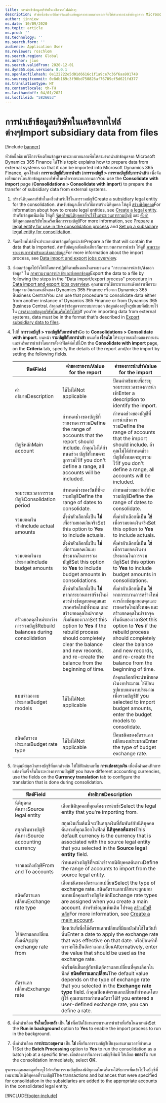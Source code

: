 ```yaml
---
title: การนำเข้าข้อมูลบริษัทในเครือจากไฟล์ต่างๆ
description: หัวข้อนี้อธิบายวิธีการจัดเตรียมข้อมูลจากระบบภายนอกเพื่อให้สามารถนําเข้าข้อมูลจาก Microsoft Dynamics 365 Finance ได้
author: jinniew
ms.date: 10/09/2020
ms.topic: article
ms.prod: ''
ms.technology: ''
ms.search.form: ''
audience: Application User
ms.reviewer: roschlom
ms.search.region: Global
ms.author: jiwo
ms.search.validFrom: 2020-12-01
ms.dyn365.ops.version: 8.0.1
ms.openlocfilehash: 0e122222e5d01d6616c1f1a9ce7c36f6aa901749
ms.sourcegitcommit: 0e8db169c3f90bd750826af76709ef5d621fd377
ms.translationtype: HT
ms.contentlocale: th-TH
ms.lasthandoff: 04/01/2021
ms.locfileid: "5826653"
---
```

# <a name="import-subsidiary-data-from-files"></a><span data-ttu-id="ac343-103">การนำเข้าข้อมูลบริษัทในเครือจากไฟล์ต่างๆ</span><span class="sxs-lookup"><span data-stu-id="ac343-103">Import subsidiary data from files</span></span>

[!include [banner](../includes/banner.md)]

<span data-ttu-id="ac343-104">หัวข้อนี้อธิบายวิธีการจัดเตรียมข้อมูลจากระบบภายนอกเพื่อให้สามารถนําเข้าข้อมูลจาก Microsoft Dynamics 365 Finance ได้</span><span class="sxs-lookup"><span data-stu-id="ac343-104">This topic explains how to prepare data from external systems so that it can be imported into Microsoft Dynamics 365 Finance.</span></span> <span data-ttu-id="ac343-105">คุณใช้หน้า **การรวมบัญชีกับการนําเข้า** (**การรวมบัญชี \> การรวมบัญชีกับการนําเข้า**) เพื่อจัดเตรียมการโอนย้ายข้อมูลของบริษัทในเครือจากระบบภายนอก</span><span class="sxs-lookup"><span data-stu-id="ac343-105">You use the **Consolidate with import** page (**Consolidations \> Consolidate with import**) to prepare the transfer of subsidiary data from external systems.</span></span>

1. <span data-ttu-id="ac343-106">สร้างนิติบุคคลบริษัทในเครือสำหรับใช้ในการรวมบัญชี</span><span class="sxs-lookup"><span data-stu-id="ac343-106">Create a subsidiary legal entity for the consolidation.</span></span> <span data-ttu-id="ac343-107">สำหรับข้อมูลเกี่ยวกับวิธีการสร้างนิติบุคคล ให้ดูที่ [สร้างนิติบุคคล](../../fin-ops-core/fin-ops/organization-administration/tasks/create-legal-entity.md)</span><span class="sxs-lookup"><span data-stu-id="ac343-107">For information about how to create legal entities, see [Create a legal entity](../../fin-ops-core/fin-ops/organization-administration/tasks/create-legal-entity.md).</span></span> <span data-ttu-id="ac343-108">สำหรับข้อมูลเพิ่มเติม ให้ดูที่ [จัดเตรียมนิติบุคคลที่จะใช้ในกระบวนการรวมบัญชี](prepare-company-for-consolidation.md) และ [ตั้งค่านิติบุคคลของบริษัทในเครือเพื่อการรวมบัญชี](set-up-subsidiary-company-for-consolidation.md)</span><span class="sxs-lookup"><span data-stu-id="ac343-108">For more information, see [Prepare a legal entity for use in the consolidation process](prepare-company-for-consolidation.md) and [Set up a subsidiary legal entity for consolidation](set-up-subsidiary-company-for-consolidation.md).</span></span>

2. <span data-ttu-id="ac343-109">จัดเตรียมไฟล์ที่จะประกอบด้วยข้อมูลที่ถูกนําเข้า</span><span class="sxs-lookup"><span data-stu-id="ac343-109">Prepare a file that will contain the data that is imported.</span></span> <span data-ttu-id="ac343-110">สำหรับข้อมูลเพิ่มเติมเกี่ยวกับกระบวนการการนำเข้า ให้ดูที่ [ภาพรวมของงานการนำเข้าและส่งออกข้อมูล](../../fin-ops-core/dev-itpro/data-entities/data-import-export-job.md)</span><span class="sxs-lookup"><span data-stu-id="ac343-110">For more information about the import process, see [Data import and export jobs overview](../../fin-ops-core/dev-itpro/data-entities/data-import-export-job.md).</span></span>
3. <span data-ttu-id="ac343-111">ส่งออกข้อมูลไปยังไฟล์โดยการปฏิบัติตามขั้นตอนในกระบวนงาน "กระบวนการนําเข้า/ส่งออกข้อมูล" ใน [ภาพรวมงานการนําเข้าและส่งออกข้อมูล](../../fin-ops-core/dev-itpro/data-entities/data-import-export-job.md)</span><span class="sxs-lookup"><span data-stu-id="ac343-111">Export the data to a file by following the steps in the "Data import/export process" procedure in [Data import and export jobs overview](../../fin-ops-core/dev-itpro/data-entities/data-import-export-job.md).</span></span> <span data-ttu-id="ac343-112">คุณสามารถใช้กระบวนงานดังกล่าวเพื่อรวมข้อมูลจากอินสแตนซ์อื่นของ Dynamics 365 Finance หรือจาก Dynamics 365 Business Central</span><span class="sxs-lookup"><span data-stu-id="ac343-112">You can use that procedure to consolidate data either from another instance of Dynamics 365 Finance or from Dynamics 365 Business Central.</span></span> <span data-ttu-id="ac343-113">ถ้าคุณนําเข้าข้อมูลจากระบบภายนอก ข้อมูลต้องอยู่ในรูปแบบที่อธิบายไว้ใน [การส่งออกข้อมูลบริษัทในเครือไปยังไฟล์](export-subsidiary-data-to-file.md)</span><span class="sxs-lookup"><span data-stu-id="ac343-113">If you're importing data from external systems, data must be in the format that's described in [Export subsidiary data to files](export-subsidiary-data-to-file.md).</span></span>
4. <span data-ttu-id="ac343-114">ไปที่ **การรวมบัญชี \> รวมบัญชีกับการนำเข้า**</span><span class="sxs-lookup"><span data-stu-id="ac343-114">Go to **Consolidations \> Consolidate with import**.</span></span> <span data-ttu-id="ac343-115">บนหน้า **รวมบัญชีกับการนำเข้า** บนแท็บ **เงื่อนไข** ให้ระบุรายละเอียดของรายงานและ/หรือการนำเข้าโดยการตั้งค่าฟิลด์ต่อไปนี้</span><span class="sxs-lookup"><span data-stu-id="ac343-115">On the **Consolidate with import** page, on the **Criteria** tab, specify the details of the report and/or the import by setting the following fields.</span></span>

    | <span data-ttu-id="ac343-116">ฟิลด์</span><span class="sxs-lookup"><span data-stu-id="ac343-116">Field</span></span>                                 | <span data-ttu-id="ac343-117">ค่าของรายงาน</span><span class="sxs-lookup"><span data-stu-id="ac343-117">Value for the report</span></span> | <span data-ttu-id="ac343-118">ค่าของการนำเข้า</span><span class="sxs-lookup"><span data-stu-id="ac343-118">Value for the import</span></span> |
    |---------------------------------------|----------------------|----------------------|
    | <span data-ttu-id="ac343-119">คำอธิบาย</span><span class="sxs-lookup"><span data-stu-id="ac343-119">Description</span></span>                           | <span data-ttu-id="ac343-120">ใช้ไม่ได้</span><span class="sxs-lookup"><span data-stu-id="ac343-120">Not applicable</span></span> | <span data-ttu-id="ac343-121">ป้อนคำอธิบายเพื่อระบุรอบระยะเวลาของการนำเข้า</span><span class="sxs-lookup"><span data-stu-id="ac343-121">Enter a description to identify the import.</span></span> |
    | <span data-ttu-id="ac343-122">บัญชีหลัก</span><span class="sxs-lookup"><span data-stu-id="ac343-122">Main account</span></span>                          | <span data-ttu-id="ac343-123">กําหนดช่วงของบัญชีที่รายงานควรรวม</span><span class="sxs-lookup"><span data-stu-id="ac343-123">Define the range of accounts that the report should include.</span></span> <span data-ttu-id="ac343-124">ถ้าคุณไม่ได้กําหนดช่วง บัญชีทั้งหมดจะถูกรวมไว้</span><span class="sxs-lookup"><span data-stu-id="ac343-124">If you don't define a range, all accounts will be included.</span></span> | <span data-ttu-id="ac343-125">กําหนดช่วงของบัญชีที่การนำเข้าควรรวม</span><span class="sxs-lookup"><span data-stu-id="ac343-125">Define the range of accounts that the import should include.</span></span> <span data-ttu-id="ac343-126">ถ้าคุณไม่ได้กําหนดช่วง บัญชีทั้งหมดจะถูกรวมไว้</span><span class="sxs-lookup"><span data-stu-id="ac343-126">If you don't define a range, all accounts will be included.</span></span> |
    | <span data-ttu-id="ac343-127">รอบระยะเวลาการรวมบัญชี</span><span class="sxs-lookup"><span data-stu-id="ac343-127">Consolidation period</span></span>                  | <span data-ttu-id="ac343-128">กําหนดช่วงของวันที่ที่จะรวมบัญชี</span><span class="sxs-lookup"><span data-stu-id="ac343-128">Define the range of dates to consolidate.</span></span> | <span data-ttu-id="ac343-129">กําหนดช่วงของวันที่ที่จะรวมบัญชี</span><span class="sxs-lookup"><span data-stu-id="ac343-129">Define the range of dates to consolidate.</span></span> |
    | <span data-ttu-id="ac343-130">รวมยอดเงินจริง</span><span class="sxs-lookup"><span data-stu-id="ac343-130">Include actual amounts</span></span>                | <span data-ttu-id="ac343-131">ตั้งค่าตัวเลือกนี้เป็น **ใช่** เพื่อรวมยอดเงินจริง</span><span class="sxs-lookup"><span data-stu-id="ac343-131">Set this option to **Yes** to include actuals.</span></span> | <span data-ttu-id="ac343-132">ตั้งค่าตัวเลือกนี้เป็น **ใช่** เพื่อรวมยอดเงินจริง</span><span class="sxs-lookup"><span data-stu-id="ac343-132">Set this option to **Yes** to include actuals.</span></span> |
    | <span data-ttu-id="ac343-133">รวมยอดเงินงบประมาณ</span><span class="sxs-lookup"><span data-stu-id="ac343-133">Include budget amounts</span></span>                | <span data-ttu-id="ac343-134">ตั้งค่าตัวเลือกนี้เป็น **ใช่** เพื่อรวมยอดเงินงบประมาณในการรวมบัญชี</span><span class="sxs-lookup"><span data-stu-id="ac343-134">Set this option to **Yes** to include budget amounts in consolidations.</span></span> | <span data-ttu-id="ac343-135">ตั้งค่าตัวเลือกนี้เป็น **ใช่** เพื่อรวมยอดเงินงบประมาณในการรวมบัญชี</span><span class="sxs-lookup"><span data-stu-id="ac343-135">Set this option to **Yes** to include budget amounts in consolidations.</span></span> |
    | <span data-ttu-id="ac343-136">สร้างยอดดุลใหม่ระหว่างการรวมบัญชี</span><span class="sxs-lookup"><span data-stu-id="ac343-136">Rebuild balances during consolidation</span></span> | <span data-ttu-id="ac343-137">ตั้งค่าตัวเลือกนี้เป็น **ใช่** หากกระบวนการสร้างใหม่ควรล้างข้อมูลยอดดุลและเรกคอร์ดใหม่ทั้งหมด และสร้างยอดดุลใหม่จากจุดเริ่มต้นของเวลา</span><span class="sxs-lookup"><span data-stu-id="ac343-137">Set this option to **Yes** if the rebuild process should completely clear the balance and new records, and re-create the balance from the beginning of time.</span></span> | <span data-ttu-id="ac343-138">ตั้งค่าตัวเลือกนี้เป็น **ใช่** หากกระบวนการสร้างใหม่ควรล้างข้อมูลยอดดุลและเรกคอร์ดใหม่ทั้งหมด และสร้างยอดดุลใหม่จากจุดเริ่มต้นของเวลา</span><span class="sxs-lookup"><span data-stu-id="ac343-138">Set this option to **Yes** if the rebuild process should completely clear the balance and new records, and re-create the balance from the beginning of time.</span></span> |
    | <span data-ttu-id="ac343-139">แบบจำลองงบประมาณ</span><span class="sxs-lookup"><span data-stu-id="ac343-139">Budget models</span></span>                         | <span data-ttu-id="ac343-140">ใช้ไม่ได้</span><span class="sxs-lookup"><span data-stu-id="ac343-140">Not applicable</span></span> | <span data-ttu-id="ac343-141">ถ้าคุณเลือกที่จะนําเข้ายอดเงินงบประมาณ ให้ป้อนรูปแบบแผนงบประมาณเพื่อรวมบัญชี</span><span class="sxs-lookup"><span data-stu-id="ac343-141">If you selected to import budget amounts, enter the budget models to consolidate.</span></span> |
    | <span data-ttu-id="ac343-142">ชนิดอัตรางบประมาณ</span><span class="sxs-lookup"><span data-stu-id="ac343-142">Budget rate type</span></span>                      | <span data-ttu-id="ac343-143">ใช้ไม่ได้</span><span class="sxs-lookup"><span data-stu-id="ac343-143">Not applicable</span></span> | <span data-ttu-id="ac343-144">ป้อนชนิดของอัตราแลกเปลี่ยนงบประมาณ</span><span class="sxs-lookup"><span data-stu-id="ac343-144">Enter the type of budget exchange rate.</span></span> |

6. <span data-ttu-id="ac343-145">ถ้าคุณมีสกุลเงินทางบัญชีที่แตกต่างกัน ให้ใช้ฟิลด์บนแท็บ **การแปลงสกุลเงิน** เพื่อตั้งค่าคอนฟิกการแปลงที่เสร็จสิ้นในระหว่างการรวมบัญชี</span><span class="sxs-lookup"><span data-stu-id="ac343-145">If you have different accounting currencies, use the fields on the **Currency translation** tab to configure the translation that is done during consolidation.</span></span>

    | <span data-ttu-id="ac343-146">ฟิลด์</span><span class="sxs-lookup"><span data-stu-id="ac343-146">Field</span></span>                      | <span data-ttu-id="ac343-147">คำอธิบาย</span><span class="sxs-lookup"><span data-stu-id="ac343-147">Description</span></span> |
    |----------------------------|-------------|
    | <span data-ttu-id="ac343-148">นิติบุคคลต้นทาง</span><span class="sxs-lookup"><span data-stu-id="ac343-148">Source legal entity</span></span>        | <span data-ttu-id="ac343-149">เลือกนิติบุคคลที่คุณต้องการนําเข้า</span><span class="sxs-lookup"><span data-stu-id="ac343-149">Select the legal entity that you're importing from.</span></span> |
    | <span data-ttu-id="ac343-150">สกุลเงินทางบัญชีต้นทาง</span><span class="sxs-lookup"><span data-stu-id="ac343-150">Source accounting currency</span></span> | <span data-ttu-id="ac343-151">สกุลเงินเริ่มต้นนี้จะเป็นสกุลเงินที่สัมพันธ์กับนิติบุคคลต้นทางที่คุณเลือกในฟิลด์ **นิติบุคคลต้นทาง**</span><span class="sxs-lookup"><span data-stu-id="ac343-151">This default currency is the currency that is associated with the source legal entity that you selected in the **Source legal entity** field.</span></span> |
    | <span data-ttu-id="ac343-152">จากและถึงบัญชี</span><span class="sxs-lookup"><span data-stu-id="ac343-152">From and To accounts</span></span>       | <span data-ttu-id="ac343-153">กําหนดช่วงบัญชีที่จะนําเข้าจากนิติบุคคลต้นทาง</span><span class="sxs-lookup"><span data-stu-id="ac343-153">Define the range of accounts to import from the source legal entity.</span></span> |
    | <span data-ttu-id="ac343-154">ชนิดอัตราแลกเปลี่ยน</span><span class="sxs-lookup"><span data-stu-id="ac343-154">Exchange rate type</span></span>         | <span data-ttu-id="ac343-155">เลือกชนิดของอัตราแลกเปลี่ยน</span><span class="sxs-lookup"><span data-stu-id="ac343-155">Select the type of exchange rate.</span></span> <span data-ttu-id="ac343-156">ชนิดอัตราแลกเปลี่ยนจะถูกมอบหมายเมื่อคุณสร้างบัญชีหลัก</span><span class="sxs-lookup"><span data-stu-id="ac343-156">Exchange rate types are assigned when you create a main account.</span></span> <span data-ttu-id="ac343-157">สำหรับข้อมูลเพิ่มเติม โปรดดู [สร้างบัญชีหลัก](tasks/create-main-account.md)</span><span class="sxs-lookup"><span data-stu-id="ac343-157">For more information, see [Create a main account](tasks/create-main-account.md).</span></span> |
    | <span data-ttu-id="ac343-158">ใช้อัตราแลกเปลี่ยนตั้งแต่</span><span class="sxs-lookup"><span data-stu-id="ac343-158">Apply exchange rate from</span></span>   | <span data-ttu-id="ac343-159">ป้อนวันที่เพื่อใช้อัตราแลกเปลี่ยนที่มีผลบังคับใช้ในวันที่นั้น</span><span class="sxs-lookup"><span data-stu-id="ac343-159">Enter a date to apply the exchange rate that was effective on that date.</span></span> <span data-ttu-id="ac343-160">หรือป้อนค่าที่ควรจะใช้เป็นอัตราแลกเปลี่ยน</span><span class="sxs-lookup"><span data-stu-id="ac343-160">Alternatively, enter the value that should be used as the exchange rate.</span></span> |
    | <span data-ttu-id="ac343-161">อัตราแลกเปลี่ยน</span><span class="sxs-lookup"><span data-stu-id="ac343-161">Exchange rate</span></span>              | <span data-ttu-id="ac343-162">ค่าเริ่มต้นขึ้นอยู่กับชนิดอัตราแลกเปลี่ยนที่คุณเลือกในฟิลด์ **ชนิดอัตราแลกเปลี่ยน**</span><span class="sxs-lookup"><span data-stu-id="ac343-162">The default value depends on the type of exchange rate that you selected in the **Exchange rate type** field.</span></span> <span data-ttu-id="ac343-163">ถ้าคุณป้อนอัตราแลกเปลี่ยนที่กําหนดโดยผู้ใช้ คุณสามารถกําหนดอัตราได้</span><span class="sxs-lookup"><span data-stu-id="ac343-163">If you entered a user-defined exchange rate, you can define a rate.</span></span> |

7. <span data-ttu-id="ac343-164">ตั้งค่าตัวเลือก **รันในเบื้องหลัง** เป็น **ใช่** เพื่อเปิดใช้งานกระบวนการนําเข้าเพื่อรันในฉากหลัง</span><span class="sxs-lookup"><span data-stu-id="ac343-164">Set the **Run in background** option to **Yes** to enable the import process to run in the background.</span></span>
8. <span data-ttu-id="ac343-165">ตั้งค่าตัวเลือก **การประมวลชุดงาน** เป็น **ใช่** เพื่อรันการรวมบัญชีเป็นชุดงานตามเวลาที่กำหนดไว้</span><span class="sxs-lookup"><span data-stu-id="ac343-165">Set the **Batch Processing** option to **Yes** to run the consolidation as a batch job at a specific time.</span></span> <span data-ttu-id="ac343-166">เมื่อต้องการรันการรวมบัญชีทันที ให้เลือก **ตกลง**</span><span class="sxs-lookup"><span data-stu-id="ac343-166">To run the consolidation immediately, select **OK**.</span></span> 

<span data-ttu-id="ac343-167">ธุรกรรมและยอดดุลที่ระบุไว้สำหรับการรวมบัญชีของนิติบุคคลในเครือจะได้รับการเพิ่มเข้าไปในบัญชีที่เหมาะสมในนิติบุคคลที่รวมบัญชี</span><span class="sxs-lookup"><span data-stu-id="ac343-167">The transactions and balances that were specified for consolidation in the subsidiaries are added to the appropriate accounts in the consolidated legal entity.</span></span>


[!INCLUDE[footer-include](../../includes/footer-banner.md)]